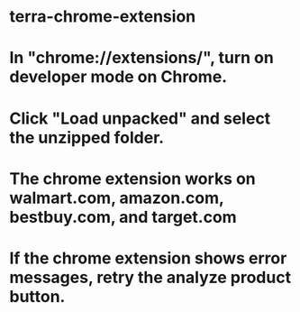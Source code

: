 # terra-chrome-extension

# In "chrome://extensions/", turn on developer mode on Chrome.
# Click "Load unpacked" and select the unzipped folder.
# The chrome extension works on walmart.com, amazon.com, bestbuy.com, and target.com
# If the chrome extension shows error messages, retry the analyze product button.